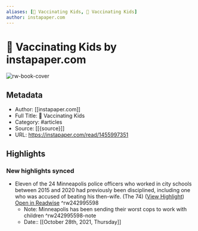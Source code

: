 ```yaml
---
aliases: [💉 Vaccinating Kids, 💉 Vaccinating Kids]
author: instapaper.com
---
```

# 💉 Vaccinating Kids by instapaper.com

![rw-book-cover](https://readwise-assets.s3.amazonaws.com/static/images/article2.74d541386bbf.png)

## Metadata
- Author: [[instapaper.com]]
- Full Title: 💉 Vaccinating Kids
- Category: #articles
- Source: [[{source}]]
- URL: https://instapaper.com/read/1455997351

## Highlights
### New highlights synced
- Eleven of the 24 Minneapolis police officers who worked in city schools between 2015 and 2020 had previously been disciplined, including one who was accused of beating his then-wife. (The 74) ([View Highlight](https://instapaper.com/read/1455997351/17841331)) [Open in Readwise](https://readwise.io/open/242995598) ^rw242995598
    - Note: Minneapolis has been sending their worst cops to work with children ^rw242995598-note
    - Date:: [[October 28th, 2021, Thursday]]
